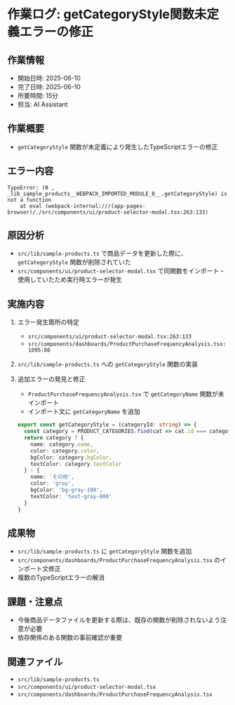 # 作業ログ: getCategoryStyle関数未定義エラーの修正

## 作業情報
- 開始日時: 2025-06-10 
- 完了日時: 2025-06-10
- 所要時間: 15分
- 担当: AI Assistant

## 作業概要
- `getCategoryStyle` 関数が未定義により発生したTypeScriptエラーの修正

## エラー内容
```
TypeError: (0 , _lib_sample_products__WEBPACK_IMPORTED_MODULE_8__.getCategoryStyle) is not a function
    at eval (webpack-internal:///(app-pages-browser)/./src/components/ui/product-selector-modal.tsx:263:133)
```

## 原因分析
- `src/lib/sample-products.ts` で商品データを更新した際に、`getCategoryStyle` 関数が削除されていた
- `src/components/ui/product-selector-modal.tsx` で同関数をインポート・使用していたため実行時エラーが発生

## 実施内容
1. エラー発生箇所の特定
   - `src/components/ui/product-selector-modal.tsx:263:133`
   - `src/components/dashboards/ProductPurchaseFrequencyAnalysis.tsx:1095:88`

2. `src/lib/sample-products.ts` への `getCategoryStyle` 関数の実装

3. 追加エラーの発見と修正
   - `ProductPurchaseFrequencyAnalysis.tsx` で `getCategoryName` 関数が未インポート
   - インポート文に `getCategoryName` を追加
   ```typescript
   export const getCategoryStyle = (categoryId: string) => {
     const category = PRODUCT_CATEGORIES.find(cat => cat.id === categoryId)
     return category ? {
       name: category.name,
       color: category.color,
       bgColor: category.bgColor,
       textColor: category.textColor
     } : {
       name: 'その他',
       color: 'gray',
       bgColor: 'bg-gray-100',
       textColor: 'text-gray-800'
     }
   }
   ```

## 成果物
- `src/lib/sample-products.ts` に `getCategoryStyle` 関数を追加
- `src/components/dashboards/ProductPurchaseFrequencyAnalysis.tsx` のインポート文修正
- 複数のTypeScriptエラーの解消

## 課題・注意点
- 今後商品データファイルを更新する際は、既存の関数が削除されないよう注意が必要
- 依存関係のある関数の事前確認が重要

## 関連ファイル
- `src/lib/sample-products.ts`
- `src/components/ui/product-selector-modal.tsx`
- `src/components/dashboards/ProductPurchaseFrequencyAnalysis.tsx` 